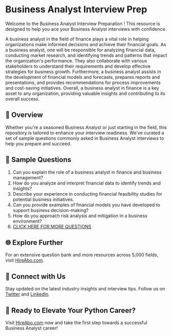 # Business Analyst Interview Prep

Welcome to the Business Analyst Interview Preparation ! This resource is designed to help you ace your Business Analyst interviews with confidence.

A business analyst in the field of finance plays a vital role in helping organizations make informed decisions and achieve their financial goals. As a business analyst, one will be responsible for analyzing financial data, conducting market research, and identifying trends and patterns that impact the organization's performance. They also collaborate with various stakeholders to understand their requirements and develop effective strategies for business growth. Furthermore, a business analyst assists in the development of financial models and forecasts, prepares reports and presentations, and provides recommendations for process improvements and cost-saving initiatives. Overall, a business analyst in finance is a key asset to any organization, providing valuable insights and contributing to its overall success.

## 🚀 Overview

Whether you're a seasoned Business Analyst or just starting in the field, this repository is tailored to enhance your interview readiness. We've curated a set of sample questions commonly asked in Business Analyst interviews to help you prepare and succeed.

## 📝 Sample Questions

1. Can you explain the role of a business analyst in finance and business management?
2. How do you analyze and interpret financial data to identify trends and insights?
3. Describe your experience in conducting financial feasibility studies for potential business initiatives.
4. Can you provide examples of financial models you have developed to support business decision-making?
5. How do you approach risk analysis and mitigation in a business environment?
6. [CLICK HERE FOR MORE QUESTIONS](https://hireabo.com/job/1_2_20/Business%20Analyst)

## 🌐 Explore Further

For an extensive question bank and more resources across 5,000 fields, visit [HireAbo.com](https://www.hireabo.com).

## 📱 Connect with Us

Stay updated on the latest industry insights and interview tips. Follow us on [Twitter](https://twitter.com/hireabo) and [LinkedIn](https://www.linkedin.com/in/hire-abo-3609972a8/).

## 🚀 Ready to Elevate Your Python Career?

Visit [HireAbo.com](https://www.hireabo.com) now and take the first step towards a successful Business Analyst career!
